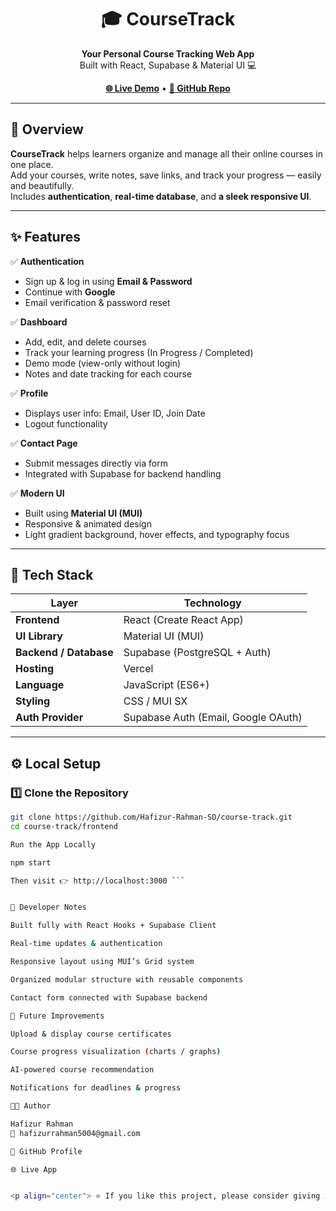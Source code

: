 <h1 align="center">🎓 CourseTrack</h1>
<p align="center">
  <b>Your Personal Course Tracking Web App</b>  
  <br>
  Built with React, Supabase & Material UI 💻  
</p>

<p align="center">
  <a href="https://course-track.vercel.app"><b>🌐 Live Demo</b></a> • 
  <a href="https://github.com/Hafizur-Rahman-SD/course-track"><b>📁 GitHub Repo</b></a>
</p>

---

## 🚀 Overview

**CourseTrack** helps learners organize and manage all their online courses in one place.  
Add your courses, write notes, save links, and track your progress — easily and beautifully.  
Includes **authentication**, **real-time database**, and **a sleek responsive UI**.

---

## ✨ Features

✅ **Authentication**
- Sign up & log in using **Email & Password**
- Continue with **Google**
- Email verification & password reset

✅ **Dashboard**
- Add, edit, and delete courses
- Track your learning progress (In Progress / Completed)
- Demo mode (view-only without login)
- Notes and date tracking for each course

✅ **Profile**
- Displays user info: Email, User ID, Join Date
- Logout functionality

✅ **Contact Page**
- Submit messages directly via form  
- Integrated with Supabase for backend handling

✅ **Modern UI**
- Built using **Material UI (MUI)**
- Responsive & animated design
- Light gradient background, hover effects, and typography focus

---

## 🧱 Tech Stack

| Layer | Technology |
|--------|-------------|
| **Frontend** | React (Create React App) |
| **UI Library** | Material UI (MUI) |
| **Backend / Database** | Supabase (PostgreSQL + Auth) |
| **Hosting** | Vercel |
| **Language** | JavaScript (ES6+) |
| **Styling** | CSS / MUI SX |
| **Auth Provider** | Supabase Auth (Email, Google OAuth) |

---

## ⚙️ Local Setup

### 1️⃣ Clone the Repository
```bash
git clone https://github.com/Hafizur-Rahman-SD/course-track.git
cd course-track/frontend

Run the App Locally

npm start

Then visit 👉 http://localhost:3000 ```


🧠 Developer Notes

Built fully with React Hooks + Supabase Client

Real-time updates & authentication

Responsive layout using MUI’s Grid system

Organized modular structure with reusable components

Contact form connected with Supabase backend

🔮 Future Improvements

Upload & display course certificates

Course progress visualization (charts / graphs)

AI-powered course recommendation

Notifications for deadlines & progress

👨‍💻 Author

Hafizur Rahman
📧 hafizurrahman5004@gmail.com

🔗 GitHub Profile

🌐 Live App


<p align="center"> ⭐ If you like this project, please consider giving it a star! <br> Made with ❤️ using React & Supabase </p>
